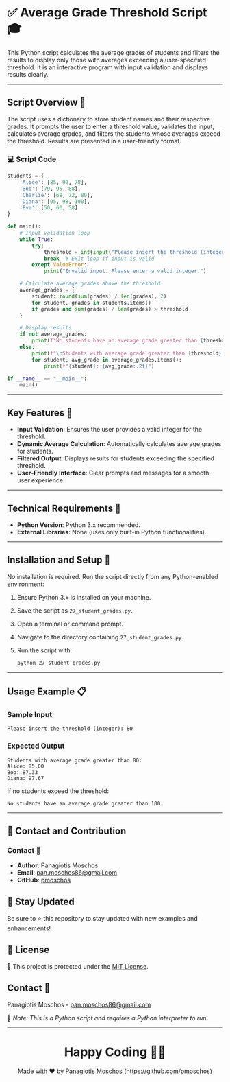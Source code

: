 # ✅ Average Grade Threshold Script 🎓

This Python script calculates the average grades of students and filters the results to display only those with averages exceeding a user-specified threshold. It is an interactive program with input validation and displays results clearly.

---

## Script Overview 📘

The script uses a dictionary to store student names and their respective grades. It prompts the user to enter a threshold value, validates the input, calculates average grades, and filters the students whose averages exceed the threshold. Results are presented in a user-friendly format.

### :computer: Script Code

```python
students = {
    'Alice': [85, 92, 78],
    'Bob': [79, 95, 88],
    'Charlie': [68, 72, 80],
    'Diana': [95, 98, 100],
    'Eve': [50, 60, 58]
}

def main():
    # Input validation loop
    while True:
        try:
            threshold = int(input("Please insert the threshold (integer): "))
            break  # Exit loop if input is valid
        except ValueError:
            print("Invalid input. Please enter a valid integer.")

    # Calculate average grades above the threshold
    average_grades = {
        student: round(sum(grades) / len(grades), 2)
        for student, grades in students.items()
        if grades and sum(grades) / len(grades) > threshold
    }

    # Display results
    if not average_grades:
        print(f"No students have an average grade greater than {threshold}.")
    else:
        print(f"\nStudents with average grade greater than {threshold}:")
        for student, avg_grade in average_grades.items():
            print(f"{student}: {avg_grade:.2f}")

if __name__ == "__main__":
    main()
```

---

## Key Features 🌟

- **Input Validation**: Ensures the user provides a valid integer for the threshold.
- **Dynamic Average Calculation**: Automatically calculates average grades for students.
- **Filtered Output**: Displays results for students exceeding the specified threshold.
- **User-Friendly Interface**: Clear prompts and messages for a smooth user experience.

---

## Technical Requirements 🔧

- **Python Version**: Python 3.x recommended.
- **External Libraries**: None (uses only built-in Python functionalities).

---

## Installation and Setup 🚀

No installation is required. Run the script directly from any Python-enabled environment:

1. Ensure Python 3.x is installed on your machine.
2. Save the script as `27_student_grades.py`.
3. Open a terminal or command prompt.
4. Navigate to the directory containing `27_student_grades.py`.
5. Run the script with:

   ```bash
   python 27_student_grades.py
   ```

---

## Usage Example 📋

### Sample Input

```plaintext
Please insert the threshold (integer): 80
```

### Expected Output

```plaintext
Students with average grade greater than 80:
Alice: 85.00
Bob: 87.33
Diana: 97.67
```

If no students exceed the threshold:

```plaintext
No students have an average grade greater than 100.
```

---

## 📲 Contact and Contribution

### Contact 📧
- **Author**: Panagiotis Moschos
- **Email**: pan.moschos86@gmail.com
- **GitHub**: [pmoschos](https://github.com/pmoschos)

## 📢 Stay Updated

Be sure to ⭐ this repository to stay updated with new examples and enhancements!

## 📄 License
🔐 This project is protected under the [MIT License](https://mit-license.org/).

## Contact 📧
Panagiotis Moschos - pan.moschos86@gmail.com

🔗 *Note: This is a Python script and requires a Python interpreter to run.*

---
<h1 align=center>Happy Coding 👨‍💻 </h1>

<p align="center">
  Made with ❤️ by 
  <a href="https://www.linkedin.com/in/panagiotis-moschos" target="_blank">
  Panagiotis Moschos</a> (https://github.com/pmoschos)
</p>